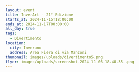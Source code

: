 ```yaml
---
layout: event
title: InverArt - 21° Edizione
starts_at: 2024-11-15T18:00:00
ends_at: 2024-11-17T00:00:00
all_day: true
tags:
  - Divertimento
location:
  city: Inveruno
  address: Area Fiera di via Manzoni
thumbnail: images/uploads/divertimento5.png
flyer: images/uploads/screenshot-2024-11-06-18.40.35-.png
---
```

